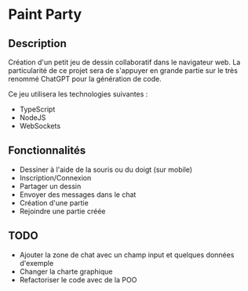 # Paint Party

## Description

Création d'un petit jeu de dessin collaboratif dans le navigateur web. La particularité de ce projet sera de s'appuyer en grande partie sur le très renommé ChatGPT pour la génération de code. 

Ce jeu utilisera les technologies suivantes :
* TypeScript
* NodeJS
* WebSockets

## Fonctionnalités

* Dessiner à l'aide de la souris ou du doigt (sur mobile)
* Inscription/Connexion
* Partager un dessin
* Envoyer des messages dans le chat
* Création d'une partie
* Rejoindre une partie créée

## TODO

* Ajouter la zone de chat avec un champ input et quelques données d'exemple
* Changer la charte graphique
* Refactoriser le code avec de la POO